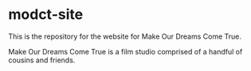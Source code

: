 # modct-site
This is the repository for the website for Make Our Dreams Come True.

Make Our Dreams Come True is a film studio comprised of a handful of cousins and friends.
